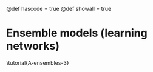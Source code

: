 @def hascode = true
@def showall = true

# Ensemble models (learning networks)

\tutorial{A-ensembles-3}
